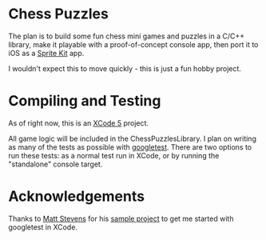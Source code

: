 Chess Puzzles
=============

The plan is to build some fun chess mini games and puzzles in a C/C++ library, make it playable with a proof-of-concept console app, then port it to iOS as a [Sprite Kit](https://developer.apple.com/library/ios/documentation/GraphicsAnimation/Conceptual/SpriteKit_PG/Introduction/Introduction.html) app.

I wouldn't expect this to move quickly - this is just a fun hobby project.


Compiling and Testing
=====================

As of right now, this is an [XCode 5](https://developer.apple.com/technologies/tools/) project. 

All game logic will be included in the ChessPuzzlesLibrary. I plan on writing as many of the tests as possible with [googletest](https://code.google.com/p/googletest/). There are two options to run these tests: as a normal test run in XCode, or by running the "standalone" console target.

Acknowledgements
================

Thanks to [Matt Stevens](https://twitter.com/mattstevens) for his [sample project](https://github.com/mattstevens/xcode-googletest) to get me started with googletest in XCode.
